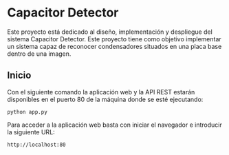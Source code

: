 # Capacitor Detector

Este proyecto está dedicado al diseño, implementación y despliegue del sistema Capacitor Detector. Este proyecto tiene como objetivo implementar un sistema capaz de reconocer condensadores situados en una placa base dentro de una imagen.

## Inicio

Con el siguiente comando la aplicación web y la API REST estarán disponibles en el puerto 80 de la máquina donde se esté ejecutando:

`` python app.py ``

Para acceder a la aplicación web basta con iniciar el navegador e introducir la siguiente URL:

`` http://localhost:80 ``